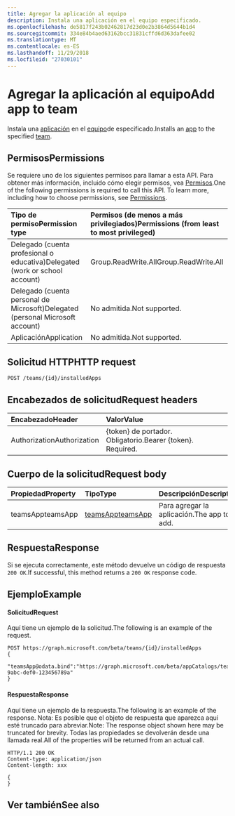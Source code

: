 ```yaml
---
title: Agregar la aplicación al equipo
description: Instala una aplicación en el equipo especificado.
ms.openlocfilehash: de5817f243b02462817d23d0e2b3864d5644b1d4
ms.sourcegitcommit: 334e84b4aed63162bcc31831cffd6d363dafee02
ms.translationtype: MT
ms.contentlocale: es-ES
ms.lasthandoff: 11/29/2018
ms.locfileid: "27030101"
---
```

# <a name="add-app-to-team"></a><span data-ttu-id="d21da-103">Agregar la aplicación al equipo</span><span class="sxs-lookup"><span data-stu-id="d21da-103">Add app to team</span></span>



<span data-ttu-id="d21da-104">Instala una [aplicación](../resources/teamsapp.md) en el [equipo](../resources/team.md)de especificado.</span><span class="sxs-lookup"><span data-stu-id="d21da-104">Installs an [app](../resources/teamsapp.md) to the specified [team](../resources/team.md).</span></span>

## <a name="permissions"></a><span data-ttu-id="d21da-105">Permisos</span><span class="sxs-lookup"><span data-stu-id="d21da-105">Permissions</span></span>
<span data-ttu-id="d21da-p101">Se requiere uno de los siguientes permisos para llamar a esta API. Para obtener más información, incluido cómo elegir permisos, vea [Permisos](/graph/permissions-reference).</span><span class="sxs-lookup"><span data-stu-id="d21da-p101">One of the following permissions is required to call this API. To learn more, including how to choose permissions, see [Permissions](/graph/permissions-reference).</span></span>

|<span data-ttu-id="d21da-108">Tipo de permiso</span><span class="sxs-lookup"><span data-stu-id="d21da-108">Permission type</span></span>      | <span data-ttu-id="d21da-109">Permisos (de menos a más privilegiados)</span><span class="sxs-lookup"><span data-stu-id="d21da-109">Permissions (from least to most privileged)</span></span>              |
|:--------------------|:---------------------------------------------------------|
|<span data-ttu-id="d21da-110">Delegado (cuenta profesional o educativa)</span><span class="sxs-lookup"><span data-stu-id="d21da-110">Delegated (work or school account)</span></span> | <span data-ttu-id="d21da-111">Group.ReadWrite.All</span><span class="sxs-lookup"><span data-stu-id="d21da-111">Group.ReadWrite.All</span></span>    |
|<span data-ttu-id="d21da-112">Delegado (cuenta personal de Microsoft)</span><span class="sxs-lookup"><span data-stu-id="d21da-112">Delegated (personal Microsoft account)</span></span> | <span data-ttu-id="d21da-113">No admitida.</span><span class="sxs-lookup"><span data-stu-id="d21da-113">Not supported.</span></span>    |
|<span data-ttu-id="d21da-114">Aplicación</span><span class="sxs-lookup"><span data-stu-id="d21da-114">Application</span></span> | <span data-ttu-id="d21da-115">No admitida.</span><span class="sxs-lookup"><span data-stu-id="d21da-115">Not supported.</span></span> |

## <a name="http-request"></a><span data-ttu-id="d21da-116">Solicitud HTTP</span><span class="sxs-lookup"><span data-stu-id="d21da-116">HTTP request</span></span>
<!-- { "blockType": "ignored" } -->
```http
POST /teams/{id}/installedApps
```

## <a name="request-headers"></a><span data-ttu-id="d21da-117">Encabezados de solicitud</span><span class="sxs-lookup"><span data-stu-id="d21da-117">Request headers</span></span>
| <span data-ttu-id="d21da-118">Encabezado</span><span class="sxs-lookup"><span data-stu-id="d21da-118">Header</span></span>       | <span data-ttu-id="d21da-119">Valor</span><span class="sxs-lookup"><span data-stu-id="d21da-119">Value</span></span> |
|:---------------|:--------|
| <span data-ttu-id="d21da-120">Authorization</span><span class="sxs-lookup"><span data-stu-id="d21da-120">Authorization</span></span>  | <span data-ttu-id="d21da-p102">{token} de portador. Obligatorio.</span><span class="sxs-lookup"><span data-stu-id="d21da-p102">Bearer {token}. Required.</span></span>  |

## <a name="request-body"></a><span data-ttu-id="d21da-123">Cuerpo de la solicitud</span><span class="sxs-lookup"><span data-stu-id="d21da-123">Request body</span></span>

| <span data-ttu-id="d21da-124">Propiedad</span><span class="sxs-lookup"><span data-stu-id="d21da-124">Property</span></span>     | <span data-ttu-id="d21da-125">Tipo</span><span class="sxs-lookup"><span data-stu-id="d21da-125">Type</span></span>   |<span data-ttu-id="d21da-126">Descripción</span><span class="sxs-lookup"><span data-stu-id="d21da-126">Description</span></span>|
|:---------------|:--------|:----------|
|<span data-ttu-id="d21da-127">teamsApp</span><span class="sxs-lookup"><span data-stu-id="d21da-127">teamsApp</span></span>| [<span data-ttu-id="d21da-128">teamsApp</span><span class="sxs-lookup"><span data-stu-id="d21da-128">teamsApp</span></span>](../resources/teamsapp.md) |<span data-ttu-id="d21da-129">Para agregar la aplicación.</span><span class="sxs-lookup"><span data-stu-id="d21da-129">The app to add.</span></span>|


## <a name="response"></a><span data-ttu-id="d21da-130">Respuesta</span><span class="sxs-lookup"><span data-stu-id="d21da-130">Response</span></span>

<span data-ttu-id="d21da-131">Si se ejecuta correctamente, este método devuelve un código de respuesta `200 OK`.</span><span class="sxs-lookup"><span data-stu-id="d21da-131">If successful, this method returns a `200 OK` response code.</span></span>

## <a name="example"></a><span data-ttu-id="d21da-132">Ejemplo</span><span class="sxs-lookup"><span data-stu-id="d21da-132">Example</span></span>
#### <a name="request"></a><span data-ttu-id="d21da-133">Solicitud</span><span class="sxs-lookup"><span data-stu-id="d21da-133">Request</span></span>
<span data-ttu-id="d21da-134">Aquí tiene un ejemplo de la solicitud.</span><span class="sxs-lookup"><span data-stu-id="d21da-134">The following is an example of the request.</span></span>
<!-- {
  "blockType": "ignored",
  "name": "get_team"
}-->
```http
POST https://graph.microsoft.com/beta/teams/{id}/installedApps
{
   "teamsApp@odata.bind":"https://graph.microsoft.com/beta/appCatalogs/teamsApps/12345678-9abc-def0-123456789a"
}
```
#### <a name="response"></a><span data-ttu-id="d21da-135">Respuesta</span><span class="sxs-lookup"><span data-stu-id="d21da-135">Response</span></span>
<span data-ttu-id="d21da-136">Aquí tiene un ejemplo de la respuesta.</span><span class="sxs-lookup"><span data-stu-id="d21da-136">The following is an example of the response.</span></span> <span data-ttu-id="d21da-137">Nota: Es posible que el objeto de respuesta que aparezca aquí esté truncado para abreviar.</span><span class="sxs-lookup"><span data-stu-id="d21da-137">Note: The response object shown here may be truncated for brevity.</span></span> <span data-ttu-id="d21da-138">Todas las propiedades se devolverán desde una llamada real.</span><span class="sxs-lookup"><span data-stu-id="d21da-138">All of the properties will be returned from an actual call.</span></span>
<!-- {
  "blockType": "ignored",
  "truncated": true,
  "@odata.type": "microsoft.graph.team"
} -->
```http
HTTP/1.1 200 OK
Content-type: application/json
Content-length: xxx

{
}
```

<!-- uuid: 8fcb5dbc-d5aa-4681-8e31-b001d5168d79
2015-10-25 14:57:30 UTC -->
<!-- {
  "type": "#page.annotation",
  "description": "Get team",
  "keywords": "",
  "section": "documentation",
  "tocPath": ""
}-->

## <a name="see-also"></a><span data-ttu-id="d21da-139">Ver también</span><span class="sxs-lookup"><span data-stu-id="d21da-139">See also</span></span>


